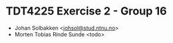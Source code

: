 # TDT4225 Exercise 2 - Group 16

- Johan Solbakken \<johsol@stud.ntnu.no>
- Morten Tobias Rinde Sunde \<todo>
